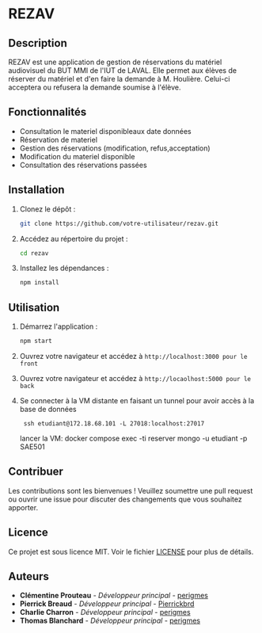 # REZAV

## Description

REZAV est une application de gestion de réservations du matériel audiovisuel du BUT MMI de l'IUT de LAVAL. Elle permet aux élèves de réserver du matériel et d'en faire la demande à M. Houlière. Celui-ci acceptera ou refusera la demande soumise à l'élève.

## Fonctionnalités

- Consultation le materiel disponibleaux date données
- Réservation de materiel
- Gestion des réservations (modification, refus,acceptation)
- Modification du materiel disponible
- Consultation des réservations passées

## Installation

1. Clonez le dépôt :
    ```bash
    git clone https://github.com/votre-utilisateur/rezav.git
    ```
2. Accédez au répertoire du projet :
    ```bash
    cd rezav
    ```
3. Installez les dépendances :
    ```bash
    npm install
    ```

## Utilisation

1. Démarrez l'application :
    ```bash
    npm start
    ```
2. Ouvrez votre navigateur et accédez à `http://localhost:3000 pour le front`

3. Ouvrez votre navigateur et accédez à `http://locaolhost:5000 pour le back`

4. Se connecter à la VM distante en faisant un tunnel pour avoir accès à la base de données
    ```ssh
     ssh etudiant@172.18.68.101 -L 27018:localhost:27017
     ```
    lancer la VM: 
    docker compose exec -ti reserver mongo -u etudiant -p SAE501

## Contribuer

Les contributions sont les bienvenues ! Veuillez soumettre une pull request ou ouvrir une issue pour discuter des changements que vous souhaitez apporter.

## Licence

Ce projet est sous licence MIT. Voir le fichier [LICENSE](LICENSE) pour plus de détails.

## Auteurs

- **Clémentine Prouteau** - *Développeur principal* - [perigmes](https://github.com/perigmes)
- **Pierrick Breaud** - *Développeur principal* - [Pierrickbrd](https://github.com/Pierrickbrd)
- **Charlie Charron** - *Développeur principal* - [perigmes](https://github.com/perigmes)
- **Thomas Blanchard** - *Développeur principal* - [perigmes](https://github.com/perigmes)

